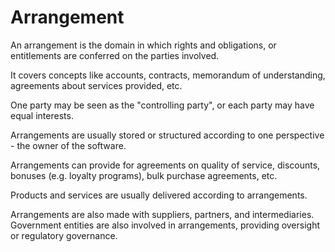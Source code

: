 # Arrangement

An arrangement is the domain in which rights and obligations, or entitlements are conferred on the parties involved. 

It covers concepts like accounts, contracts, memorandum of understanding, agreements about services provided, etc. 

One party may be seen as the "controlling party", or each party may have equal interests. 

Arrangements are usually stored or structured according to one perspective - the owner of the software.

Arrangements can provide for agreements on quality of service, discounts, bonuses (e.g. loyalty programs), bulk purchase agreements, etc.

Products and services are usually delivered according to arrangements. 

Arrangements are also made with suppliers, partners, and intermediaries. Government entities are also involved in arrangements, providing oversight or regulatory governance. 
